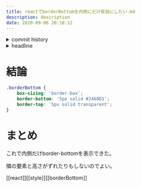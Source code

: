 ```yaml
---
title: reactでborderBottomを内側にだけ有効にしたい.md
description: description
date: 2020-09-06 20:18:12
---
```

<!-- history area start -->
<details><summary>commit history</summary><div><ol>
<li>2020/09/01 11:31:11 f8e3ef5</li>
</ol></div></details>
<!-- history area end -->
<!-- toc area start -->
<details><summary>headline</summary><div>
<!-- START doctoc generated TOC please keep comment here to allow auto update -->
<!-- DON'T EDIT THIS SECTION, INSTEAD RE-RUN doctoc TO UPDATE -->


- [結論](#%E7%B5%90%E8%AB%96)
- [まとめ](#%E3%81%BE%E3%81%A8%E3%82%81)

<!-- END doctoc generated TOC please keep comment here to allow auto update -->

</div></details>

<!-- toc area end -->
# 結論

```css
.borderBottom {
	box-sizing: 'border-box';
	border-bottom: '5px solid #2460D1';
	border-top: '5px solid transparent';
}
```

# まとめ
これで内側だけborder-bottomを表示できた。

隣の要素と高さがずれたりもしないのでよい。

[[react]][[style]][[borderBottom]]
